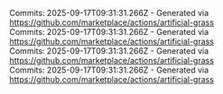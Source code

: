 Commits: 2025-09-17T09:31:31.266Z - Generated via https://github.com/marketplace/actions/artificial-grass
<br>
Commits: 2025-09-17T09:31:31.266Z - Generated via https://github.com/marketplace/actions/artificial-grass
<br>
Commits: 2025-09-17T09:31:31.266Z - Generated via https://github.com/marketplace/actions/artificial-grass
<br>
Commits: 2025-09-17T09:31:31.266Z - Generated via https://github.com/marketplace/actions/artificial-grass
<br>
